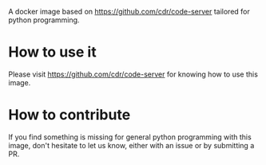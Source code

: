 A docker image based on https://github.com/cdr/code-server tailored for python programming.

# How to use it
Please visit https://github.com/cdr/code-server for knowing how to use this image.

# How to contribute
If you find something is missing for general python programming with this image, don't hesitate to let us know, either with an issue or by submitting a PR.

